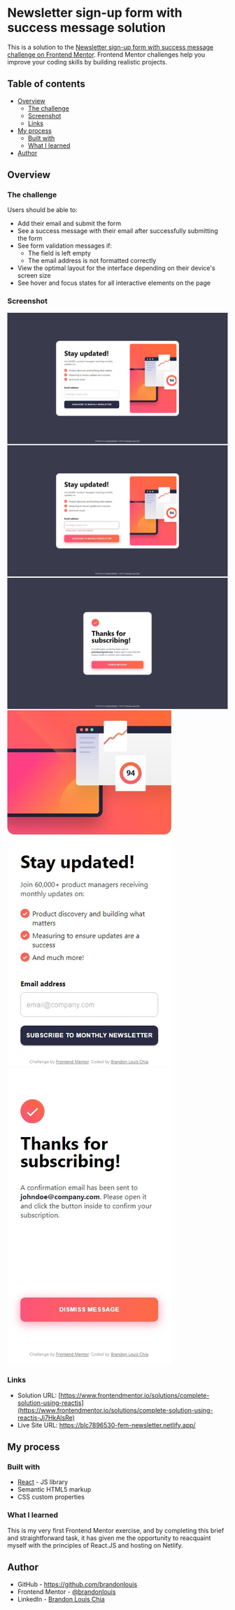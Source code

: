 # Newsletter sign-up form with success message solution

This is a solution to the [Newsletter sign-up form with success message challenge on Frontend Mentor](https://www.frontendmentor.io/challenges/newsletter-signup-form-with-success-message-3FC1AZbNrv). Frontend Mentor challenges help you improve your coding skills by building realistic projects. 

## Table of contents

- [Overview](#overview)
  - [The challenge](#the-challenge)
  - [Screenshot](#screenshot)
  - [Links](#links)
- [My process](#my-process)
  - [Built with](#built-with)
  - [What I learned](#what-i-learned)
- [Author](#author)

## Overview

### The challenge

Users should be able to:

- Add their email and submit the form
- See a success message with their email after successfully submitting the form
- See form validation messages if:
  - The field is left empty
  - The email address is not formatted correctly
- View the optimal layout for the interface depending on their device's screen size
- See hover and focus states for all interactive elements on the page

### Screenshot

![desktop](./screenshots/desktop.jpeg)
![desktopValidation](./screenshots/desktopValidation.jpeg)
![desktopSuccess](./screenshots/desktopSuccess.jpeg)
![mobile](./screenshots/mobile.jpeg)
![mobileSuccess](./screenshots/mobileSuccess.jpeg)

### Links

- Solution URL: [https://www.frontendmentor.io/solutions/complete-solution-using-reactjs](https://www.frontendmentor.io/solutions/complete-solution-using-reactjs-Jj7HkAlsRe)
- Live Site URL: https://blc7896530-fem-newsletter.netlify.app/

## My process

### Built with

- [React](https://reactjs.org/) - JS library
- Semantic HTML5 markup
- CSS custom properties

### What I learned

This is my very first Frontend Mentor exercise, and by completing this brief and straightforward task, it has given me the opportunity to reacquaint myself with the principles of React.JS and hosting on Netlify.

## Author

- GitHub - https://github.com/brandonlouis
- Frontend Mentor - [@brandonlouis](https://www.frontendmentor.io/profile/brandonlouis)
- LinkedIn - [Brandon Louis Chia](www.linkedin.com/in/brandon-louis-chia-63730b162)
